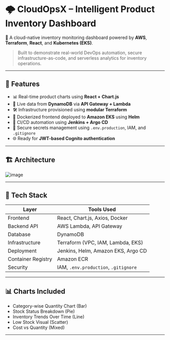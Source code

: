 # 🌩️ CloudOpsX – Intelligent Product Inventory Dashboard
🚀 A cloud-native inventory monitoring dashboard powered by **AWS**, **Terraform**, **React**, and **Kubernetes (EKS)**.  
> Built to demonstrate real-world DevOps automation, secure infrastructure-as-code, and serverless analytics for inventory operations.
---
## 🧠 Features
- 📊 Real-time product charts using **React + Chart.js**
- 🧮 Live data from **DynamoDB** via **API Gateway + Lambda**
- 🛠️ Infrastructure provisioned using **modular Terraform**
- 🐳 Dockerized frontend deployed to **Amazon EKS** using **Helm**
- 🔁 CI/CD automation using **Jenkins + Argo CD**
- 🔐 Secure secrets management using `.env.production`, IAM, and `.gitignore`
- 🌐 Ready for **JWT-based Cognito authentication** 
---
## 🏗️ Architecture
![image](https://github.com/user-attachments/assets/f9c31186-4e0d-46f7-a701-73a8d5da7b82)

---
## 🔧 Tech Stack
| Layer        | Tools Used |
|--------------|------------|
| Frontend     | React, Chart.js, Axios, Docker |
| Backend API  | AWS Lambda, API Gateway |
| Database     | DynamoDB |
| Infrastructure | Terraform (VPC, IAM, Lambda, EKS) |
| Deployment   | Jenkins, Helm, Amazon EKS, Argo CD |
| Container Registry | Amazon ECR |
| Security     | IAM, `.env.production`, `.gitignore` |
---
## 📊 Charts Included

- Category-wise Quantity Chart (Bar)
- Stock Status Breakdown (Pie)
- Inventory Trends Over Time (Line)
- Low Stock Visual (Scatter)
- Cost vs Quantity (Mixed)
---
